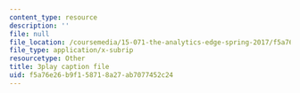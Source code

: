 ```yaml
---
content_type: resource
description: ''
file: null
file_location: /coursemedia/15-071-the-analytics-edge-spring-2017/f5a76e26b9f158718a27ab7077452c24_aktu4aRQ5X4.vtt
file_type: application/x-subrip
resourcetype: Other
title: 3play caption file
uid: f5a76e26-b9f1-5871-8a27-ab7077452c24
---
```

